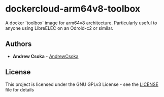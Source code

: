 # dockercloud-arm64v8-toolbox

A docker 'toolbox' image for arm64v8 architecture. Particularly useful to anyone using LibreELEC on an Odroid-c2 or similar.

## Authors

* **Andrew Csoka** - [AndrewCsoka](https://github.com/AndrewCsoka)

## License

This project is licensed under the GNU GPLv3 License - see the [LICENSE](LICENSE) file for details
